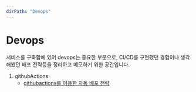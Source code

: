 ```yaml
---
dirPath: "Devops"
---
```


# Devops

서비스를 구축함에 있어 devops는 중요한 부분으로, CI/CD를 구현했던 경험이나 생각해봤던 배포 전략등을 정리하고 메모하기 위한 공간입니다.

1. githubActions
   - [githubactions를 이용한 자동 배포 전략](./githubActions.md)
